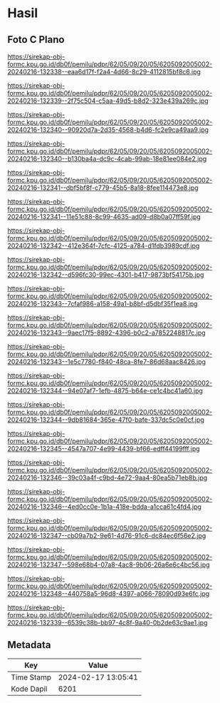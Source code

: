 # Hasil

## Foto C Plano

https://sirekap-obj-formc.kpu.go.id/db0f/pemilu/pdpr/62/05/09/20/05/6205092005002-20240216-132338--eaa6d17f-f2a4-4d66-8c29-4112815bf8c6.jpg

https://sirekap-obj-formc.kpu.go.id/db0f/pemilu/pdpr/62/05/09/20/05/6205092005002-20240216-132339--2f75c504-c5aa-49d5-b8d2-323e439a269c.jpg

https://sirekap-obj-formc.kpu.go.id/db0f/pemilu/pdpr/62/05/09/20/05/6205092005002-20240216-132340--90920d7a-2d35-4568-b4d6-fc2e9ca49aa9.jpg

https://sirekap-obj-formc.kpu.go.id/db0f/pemilu/pdpr/62/05/09/20/05/6205092005002-20240216-132340--b130ba4a-dc9c-4cab-99ab-18e81ee084e2.jpg

https://sirekap-obj-formc.kpu.go.id/db0f/pemilu/pdpr/62/05/09/20/05/6205092005002-20240216-132341--dbf5bf8f-c779-45b5-8a18-8fee114473e8.jpg

https://sirekap-obj-formc.kpu.go.id/db0f/pemilu/pdpr/62/05/09/20/05/6205092005002-20240216-132341--11e51c88-8c99-4635-ad09-d8b0a07ff59f.jpg

https://sirekap-obj-formc.kpu.go.id/db0f/pemilu/pdpr/62/05/09/20/05/6205092005002-20240216-132342--412e364f-7cfc-4125-a784-d1fdb3989cdf.jpg

https://sirekap-obj-formc.kpu.go.id/db0f/pemilu/pdpr/62/05/09/20/05/6205092005002-20240216-132342--d596fc30-99ec-4301-b417-9873bf54175b.jpg

https://sirekap-obj-formc.kpu.go.id/db0f/pemilu/pdpr/62/05/09/20/05/6205092005002-20240216-132343--7cfaf986-a158-49a1-b8bf-d5dbf35f1ea8.jpg

https://sirekap-obj-formc.kpu.go.id/db0f/pemilu/pdpr/62/05/09/20/05/6205092005002-20240216-132343--9aec17f5-8892-4396-b0c2-a7852248817c.jpg

https://sirekap-obj-formc.kpu.go.id/db0f/pemilu/pdpr/62/05/09/20/05/6205092005002-20240216-132343--1e5c7780-f840-48ca-8fe7-86d68aac8426.jpg

https://sirekap-obj-formc.kpu.go.id/db0f/pemilu/pdpr/62/05/09/20/05/6205092005002-20240216-132344--94e07af7-1efb-4875-b64e-ce1c4bc41a60.jpg

https://sirekap-obj-formc.kpu.go.id/db0f/pemilu/pdpr/62/05/09/20/05/6205092005002-20240216-132344--9db81684-365e-47f0-bafe-337dc5c0e0cf.jpg

https://sirekap-obj-formc.kpu.go.id/db0f/pemilu/pdpr/62/05/09/20/05/6205092005002-20240216-132345--4547a707-4e99-4439-bf66-edff44199fff.jpg

https://sirekap-obj-formc.kpu.go.id/db0f/pemilu/pdpr/62/05/09/20/05/6205092005002-20240216-132346--39c03a4f-c9bd-4e72-9aa4-80ea5b71eb8b.jpg

https://sirekap-obj-formc.kpu.go.id/db0f/pemilu/pdpr/62/05/09/20/05/6205092005002-20240216-132346--4ed0cc0e-1b1a-418e-bdda-a1cca61c4fd4.jpg

https://sirekap-obj-formc.kpu.go.id/db0f/pemilu/pdpr/62/05/09/20/05/6205092005002-20240216-132347--cb09a7b2-9e61-4d76-91c6-dc84ec6f56e2.jpg

https://sirekap-obj-formc.kpu.go.id/db0f/pemilu/pdpr/62/05/09/20/05/6205092005002-20240216-132347--598e68b4-07a8-4ac8-9b06-26a6e6c4bc56.jpg

https://sirekap-obj-formc.kpu.go.id/db0f/pemilu/pdpr/62/05/09/20/05/6205092005002-20240216-132348--440758a5-96d8-4397-a066-78090d93e6fc.jpg

https://sirekap-obj-formc.kpu.go.id/db0f/pemilu/pdpr/62/05/09/20/05/6205092005002-20240216-132339--6539c38b-bb97-4c8f-9a40-0b2de63c9ae1.jpg


## Metadata

| Key        | Value               |
| ---------- | ------------------- |
| Time Stamp | 2024-02-17 13:05:41 |
| Kode Dapil | 6201                |



